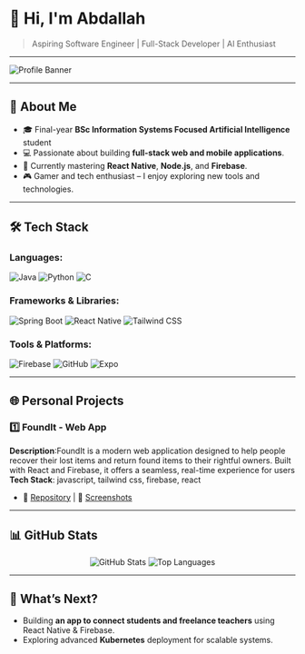 # 👋 Hi, I'm Abdallah

> Aspiring Software Engineer | Full-Stack Developer | AI Enthusiast  

---

![Profile Banner](https://via.placeholder.com/1200x300?text=Add+a+banner+here)

---

## 🌟 About Me  
- 🎓 Final-year **BSc Information Systems Focused Artificial Intelligence** student
- 💻 Passionate about building **full-stack web and mobile applications**.  
- 🌱 Currently mastering **React Native**, **Node.js**, and **Firebase**.  
- 🎮 Gamer and tech enthusiast – I enjoy exploring new tools and technologies.

---

## 🛠 Tech Stack  

### Languages:
![Java](https://img.shields.io/badge/Java-ED8B00?style=for-the-badge&logo=java&logoColor=white)
![Python](https://img.shields.io/badge/Python-3776AB?style=for-the-badge&logo=python&logoColor=white)
![C](https://img.shields.io/badge/C-A8B9CC?style=for-the-badge&logo=c&logoColor=white)

### Frameworks & Libraries:
![Spring Boot](https://img.shields.io/badge/Spring_Boot-6DB33F?style=for-the-badge&logo=spring-boot&logoColor=white)
![React Native](https://img.shields.io/badge/React_Native-20232A?style=for-the-badge&logo=react&logoColor=61DAFB)
![Tailwind CSS](https://img.shields.io/badge/Tailwind_CSS-38B2AC?style=for-the-badge&logo=tailwind-css&logoColor=white)

### Tools & Platforms:
![Firebase](https://img.shields.io/badge/Firebase-FFCA28?style=for-the-badge&logo=firebase&logoColor=white)
![GitHub](https://img.shields.io/badge/GitHub-181717?style=for-the-badge&logo=github&logoColor=white)
![Expo](https://img.shields.io/badge/Expo-000020?style=for-the-badge&logo=expo&logoColor=white)

---

## 🌐 Personal Projects

### 1️⃣ FoundIt - Web App  
**Description**:FoundIt is a modern web application designed to help people recover their lost items and return found items to their rightful owners. Built with React and Firebase, it offers a seamless, real-time experience for users 
**Tech Stack**: javascript, tailwind css, firebase, react 
- 📂 [Repository](https://github.com/abdmas31/foundit-app) | 📸 [Screenshots](https://link-to-images.com)


---

## 📊 GitHub Stats  

<p align="center">
  <img src="https://github-readme-stats.vercel.app/api?username=abdmas31&show_icons=true&theme=radical" alt="GitHub Stats" />
  <img src="https://github-readme-stats.vercel.app/api/top-langs/?username=abdmas31&layout=compact&theme=radical" alt="Top Languages" />
</p>

---

## 🌟 What’s Next?  
- Building **an app to connect students and freelance teachers** using React Native & Firebase.  
- Exploring advanced **Kubernetes** deployment for scalable systems.  

